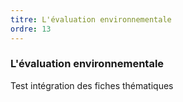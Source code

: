 ```yaml
---
titre: L'évaluation environnementale
ordre: 13
---
```


### L'évaluation environnementale
Test intégration des fiches thématiques
